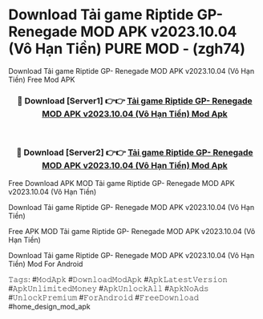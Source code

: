 # Download Tải game Riptide GP- Renegade MOD APK v2023.10.04 (Vô Hạn Tiền) PURE MOD - (zgh74)
Download Tải game Riptide GP- Renegade MOD APK v2023.10.04 (Vô Hạn Tiền) Free Mod APK

<div align="center">
<h3>🔴 Download [Server1] 👉👉 <a href="https://apk-comot.site?title=Tải_game_Riptide_GP-_Renegade_MOD_APK_v2023.10.04_(Vô_Hạn_Tiền)">Tải game Riptide GP- Renegade MOD APK v2023.10.04 (Vô Hạn Tiền) Mod Apk</a></h3><br>

<h3>🔴 Download [Server2] 👉👉 <a href="https://apk-comot.site?title=Tải_game_Riptide_GP-_Renegade_MOD_APK_v2023.10.04_(Vô_Hạn_Tiền)">Tải game Riptide GP- Renegade MOD APK v2023.10.04 (Vô Hạn Tiền) Mod Apk</a></h3>
</div>


Free Download APK MOD Tải game Riptide GP- Renegade MOD APK v2023.10.04 (Vô Hạn Tiền)

Download Tải game Riptide GP- Renegade MOD APK v2023.10.04 (Vô Hạn Tiền) 

Free APK MOD Tải game Riptide GP- Renegade MOD APK v2023.10.04 (Vô Hạn Tiền) 

Download Tải game Riptide GP- Renegade MOD APK v2023.10.04 (Vô Hạn Tiền) Mod For Android

𝚃𝚊𝚐𝚜: #𝙼𝚘𝚍𝙰𝚙𝚔 #𝙳𝚘𝚠𝚗𝚕𝚘𝚊𝚍𝙼𝚘𝚍𝙰𝚙𝚔 #𝙰𝚙𝚔𝙻𝚊𝚝𝚎𝚜𝚝𝚅𝚎𝚛𝚜𝚒𝚘𝚗 #𝙰𝚙𝚔𝚄𝚗𝚕𝚒𝚖𝚒𝚝𝚎𝚍𝙼𝚘𝚗𝚎𝚢 #𝙰𝚙𝚔𝚄𝚗𝚕𝚘𝚌𝚔𝙰𝚕𝚕 #𝙰𝚙𝚔𝙽𝚘𝙰𝚍𝚜 #𝚄𝚗𝚕𝚘𝚌𝚔𝙿𝚛𝚎𝚖𝚒𝚞𝚖 #𝙵𝚘𝚛𝙰𝚗𝚍𝚛𝚘𝚒𝚍 #𝙵𝚛𝚎𝚎𝙳𝚘𝚠𝚗𝚕𝚘𝚊𝚍 #home_design_mod_apk